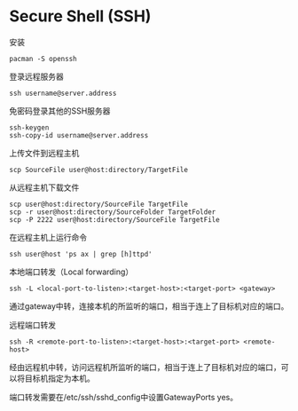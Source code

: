 # Secure Shell (SSH)

安装
```
pacman -S openssh
```

登录远程服务器
```
ssh username@server.address
```

免密码登录其他的SSH服务器
```
ssh-keygen
ssh-copy-id username@server.address
```

上传文件到远程主机
```
scp SourceFile user@host:directory/TargetFile
```

从远程主机下载文件
```
scp user@host:directory/SourceFile TargetFile
scp -r user@host:directory/SourceFolder TargetFolder
scp -P 2222 user@host:directory/SourceFile TargetFile
```

在远程主机上运行命令
```
ssh user@host 'ps ax | grep [h]ttpd'
```

本地端口转发（Local forwarding）
```
ssh -L <local-port-to-listen>:<target-host>:<target-port> <gateway>
```
通过gateway中转，连接本机的所监听的端口，相当于连上了目标机对应的端口。

远程端口转发
```
ssh -R <remote-port-to-listen>:<target-host>:<target-port> <remote-host>
```
经由远程机中转，访问远程机所监听的端口，相当于连上了目标机对应的端口，可以将目标机指定为本机。

端口转发需要在/etc/ssh/sshd_config中设置GatewayPorts yes。
